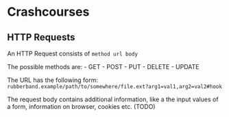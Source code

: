 # Crashcourses

## HTTP Requests

An HTTP Request consists of `method url body`

The possible methods are:
    - GET
    - POST
    - PUT
    - DELETE
    - UPDATE

The URL has the following form:
`rubberband.example/path/to/somewhere/file.ext?arg1=val1,arg2=val2#hook`

The request body contains additional information, like a the input values of a form, information on browser, cookies etc. (TODO)

